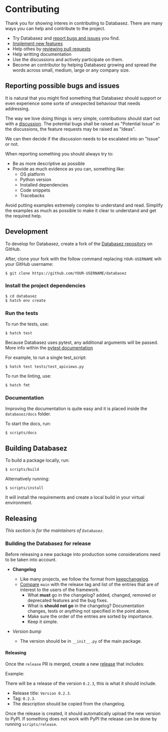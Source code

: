 # Contributing

Thank you for showing interes in contributing to Databasez. There are many ways you can help and contribute to the
project.

* Try Databasez and [report bugs and issues](https://github.com/dymmond/databasez/issues/new) you find.
* [Implement new features](https://github.com/dymmond/databasez/issues?q=is%3Aissue+is%3Aopen+label%3A%22good+first+issue%22)
* Help othes by [reviewing pull requests](https://github.com/dymmond/databasez/pulls)
* Help writting documentation
* Use the discussions and actively participate on them.
* Become an contributor by helping Databasez growing and spread the words across small, medium, large or any company
size.

## Reporting possible bugs and issues

It is natural that you might find something that Databasez should support or even experience some sorte of unexpected
behaviour that needs addressing.

The way we love doing things is very simple, contributions should start out with a
[discussion](https://github.com/dymmond/databasez/discussions). The potential bugs shall be raised as "Potential Issue"
in the discussions, the feature requests may be raised as "Ideas".

We can then decide if the discussion needs to be escalated into an "Issue" or not.

When reporting something you should always try to:

* Be as more descriptive as possible
* Provide as much evidence as you can, something like:
    * OS platform
    * Python version
    * Installed dependencies
    * Code snippets
    * Tracebacks

Avoid putting examples extremely complex to understand and read. Simplify the examples as much as possible to make
it clear to understand and get the required help.

## Development

To develop for Databasez, create a fork of the [Databasez repository](https://github.com/dymmond/databasez) on GitHub.

After, clone your fork with the follow command replacing `YOUR-USERNAME` wih your GitHub username:

```shell
$ git clone https://github.com/YOUR-USERNAME/databasez
```

### Install the project dependencies

```shell
$ cd databasez
$ hatch env create
```

### Run the tests

To run the tests, use:

```shell
$ hatch test
```

Because Databasez uses pytest, any additional arguments will be passed. More info within the
[pytest documentation](https://docs.pytest.org/en/latest/how-to/usage.html)

For example, to run a single test_script:

```shell
$ hatch test tests/test_apiviews.py
```

To run the linting, use:

```shell
$ hatch fmt
```

### Documentation

Improving the documentation is quite easy and it is placed inside the `databasez/docs` folder.

To start the docs, run:

```shell
$ scripts/docs
```

## Building Databasez

To build a package locally, run:

```shell
$ scripts/build
```

Alternatively running:

```
$ scripts/install
```

It will install the requirements and create a local build in your virtual environment.

## Releasing

*This section is for the maintainers of `Databasez`*.

### Building the Databasez for release

Before releasing a new package into production some considerations need to be taken into account.

* **Changelog**
    * Like many projects, we follow the format from [keepchangelog](https://keepachangelog.com/en/1.0.0/).
    * [Compare](https://github.com/dymmond/databasez/compare/) `main` with the release tag and list of the entries
that are of interest to the users of the framework.
        * What **must** go in the changelog? added, changed, removed or deprecated features and the bug fixes.
        * What is **should not go** in the changelog? Documentation changes, tests or anything not specified in the
point above.
        * Make sure the order of the entries are sorted by importance.
        * Keep it simple.

* *Version bump*
    * The version should be in `__init__.py` of the main package.

#### Releasing

Once the `release` PR is merged, create a new [release](https://github.com/dymmond/databasez/releases/new)
that includes:

Example:

There will be a release of the version `0.2.3`, this is what it should include.

* Release title: `Version 0.2.3`.
* Tag: `0.2.3`.
* The description should be copied from the changelog.

Once the release is created, it should automatically upload the new version to PyPI. If something
does not work with PyPI the release can be done by running `scripts/release`.
